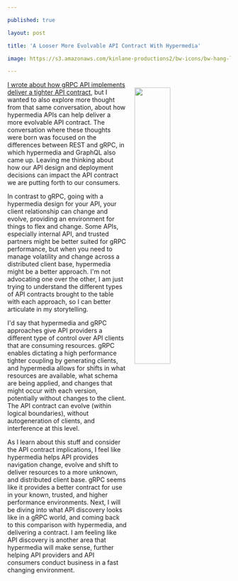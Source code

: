---
published: true
layout: post
title: 'A Looser More Evolvable API Contract With Hypermedia'
image: https://s3.amazonaws.com/kinlane-productions2/bw-icons/bw-hang-loose.png
---

<p><img style="padding: 15px;" src="https://s3.amazonaws.com/kinlane-productions2/bw-icons/bw-hang-loose.png" alt="" width="40%" align="right" />
<p><a href="http://apievangelist.com/2017/03/15/a-tighter-api-contract-with-grpc/">I wrote about how gRPC API implements deliver a tighter&nbsp;API contract</a>, but I wanted to also explore more thought from that same conversation, about how hypermedia APIs can help deliver a more evolvable API contract. The conversation where these thoughts were born was focused on the differences between REST and gRPC, in which hypermedia and GraphQL also came up. Leaving me thinking about how our API design and deployment decisions can impact the API contract we are putting forth to our consumers.
<p>In contrast to gRPC, going with a hypermedia design for your API, your client relationship can change and evolve, providing an environment for things to flex and change. Some APIs, especially internal API, and trusted partners might be better suited for gRPC performance, but when you need&nbsp;to manage volatility and change across a distributed client base, hypermedia might be a better approach. I'm not advocating one over the other, I am just trying to understand the different types of API contracts brought to the table with each approach, so I can better articulate in my storytelling.
<p>I'd say that hypermedia and gRPC approaches give API providers a different type of control over API clients that are consuming resources. gRPC enables dictating a high performance tighter coupling by generating clients, and hypermedia allows for shifts in what resources are available, what schema are being applied, and changes that might occur with each version, potentially without changes to the client. The API contract can evolve (within logical boundaries), without autogeneration of clients, and interference at this level.
<p>As I learn about this stuff&nbsp;and consider the API contract implications, I feel like hypermedia helps API provides navigation change, evolve and shift to deliver resources to a more unknown, and distributed client base. gRPC seems like it provides a better contract for use in your known, trusted, and higher performance environments. Next, I will be diving into what API discovery looks like in a gRPC world, and coming back to this comparison with hypermedia, and delivering a contract.&nbsp;I am feeling like API discovery is another area that hypermedia will make sense, further helping API providers and API consumers conduct business in a fast changing environment.

